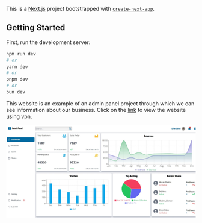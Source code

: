 This is a [Next.js](https://nextjs.org/) project bootstrapped with [`create-next-app`](https://github.com/vercel/next.js/tree/canary/packages/create-next-app).

## Getting Started

First, run the development server:

```bash
npm run dev
# or
yarn dev
# or
pnpm dev
# or
bun dev
```
This website is an example of an admin panel project through which we can see information about our business.
Click on the [link](https://dashboard-admin-tau.vercel.app/) to view the website using vpn.

![alt text](<public/images/Web capture_3-2-2024_131841_dashboard-admin-tau.vercel.app.jpeg>)
